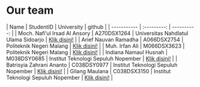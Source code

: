 # Our team
| Name | StudentID | University | github |
| ----------- | :---------: | ----------: |
| Moch. Nafi’ul Irsad Al Ansory | A270DSX1264 | Universitas Nahdlatul Ulama Sidoarjo | <a href="https://github.com/nafiulirsad">Klik disini!</a> |
| Arief Nauvan Ramadha | A066DSX2754 | Politeknik Negeri Malang | <a href="https://github.com/arvandha121">Klik disini!</a> |
| Muh. Irfan Ali | M066DSX3623 | Politeknik Negeri Malang | <a href="https://github.com/nafiulirsad">Klik disini!</a> |
| Indiana Namaul Husnah | M038DSY0685 | Institut Teknologi Sepuluh Nopember | <a href="https://github.com/nafiulirsad">Klik disini!</a> |
| Batrisyia Zahrani Ananto | C038DSY0977 | Institut Teknologi Sepuluh Nopember | <a href="https://github.com/nafiulirsad">Klik disini!</a> |
| Gilang Maulana | C038DSX3150 | Institut Teknologi Sepuluh Nopember | <a href="https://github.com/nafiulirsad">Klik disini!</a> |
